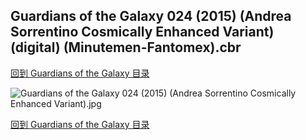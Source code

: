 ## Guardians of the Galaxy 024 (2015) (Andrea Sorrentino Cosmically Enhanced Variant) (digital) (Minutemen-Fantomex).cbr


[回到 Guardians of the Galaxy 目录](https://github.com/alicewish/markdown/blob/master/series/Guardians-of-Galaxy.md)


![Guardians of the Galaxy 024 (2015) (Andrea Sorrentino Cosmically Enhanced Variant).jpg](https://wx1.sinaimg.cn/large/6a9fdecaly1fr0u8abr1mj21kw2edb2a.jpg)

[回到 Guardians of the Galaxy 目录](https://github.com/alicewish/markdown/blob/master/series/Guardians-of-Galaxy.md)

